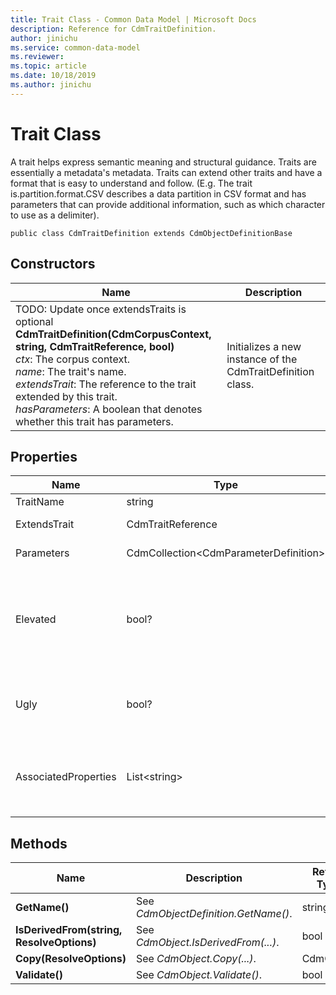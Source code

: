 ```yaml
---
title: Trait Class - Common Data Model | Microsoft Docs
description: Reference for CdmTraitDefinition.
author: jinichu
ms.service: common-data-model
ms.reviewer: 
ms.topic: article
ms.date: 10/18/2019
ms.author: jinichu
---
```


# Trait Class

A trait helps express semantic meaning and structural guidance. Traits are essentially a metadata's metadata. Traits can extend other traits and have a format that is easy to understand and follow. (E.g. The trait is.partition.format.CSV describes a data partition in CSV format and has parameters that can provide additional information, such as which character to use as a delimiter).

```
public class CdmTraitDefinition extends CdmObjectDefinitionBase
```

## Constructors
|Name|Description|
|---|---|
|TODO: Update once extendsTraits is optional<br/>**CdmTraitDefinition(CdmCorpusContext, string, CdmTraitReference, bool)**<br/>*ctx*: The corpus context.<br/>*name*: The trait's name.<br/>*extendsTrait*: The reference to the trait extended by this trait.<br/>*hasParameters*: A boolean that denotes whether this trait has parameters.|Initializes a new instance of the CdmTraitDefinition class.|

## Properties
|Name|Type|Description|
|---|---|---|
|TraitName|string|The trait's name.|
|ExtendsTrait|CdmTraitReference|The trait extended by this trait.|
|Parameters|CdmCollection\<CdmParameterDefinition>|The trait's parameters.|
|Elevated|bool?|Denotes whether this trait is elevated (e.g. if an attribute has an elevated trait, then that trait should also be applied to the outer entity).|
|Ugly|bool?|Denotes whether the trait is user facing (false if it is user facing, true otherwise).|
|AssociatedProperties|List\<string>|The properties for the entity or attribute that this trait contributes to (using trait2propertyMap).|

## Methods
|Name|Description|Return Type|
|---|---|---|
|**GetName()**|See *CdmObjectDefinition.GetName()*.|string|
|**IsDerivedFrom(string, ResolveOptions)**|See *CdmObject.IsDerivedFrom(...)*.|bool|
|**Copy(ResolveOptions)**|See *CdmObject.Copy(...)*.|CdmObject|
|**Validate()**|See *CdmObject.Validate()*.|bool|

